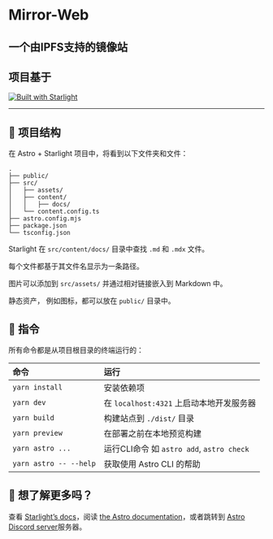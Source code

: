 # Mirror-Web

## 一个由IPFS支持的镜像站

## 项目基于

[![Built with Starlight](https://astro.badg.es/v2/built-with-starlight/tiny.svg)](https://starlight.astro.build)

---

## 🚀 项目结构

在 Astro + Starlight 项目中，将看到以下文件夹和文件：

```
.
├── public/
├── src/
│   ├── assets/
│   ├── content/
│   │   ├── docs/
│   └── content.config.ts
├── astro.config.mjs
├── package.json
└── tsconfig.json
```

Starlight 在 `src/content/docs/` 目录中查找 `.md` 和 `.mdx` 文件。

每个文件都基于其文件名显示为一条路径。


图片可以添加到 `src/assets/` 并通过相对链接嵌入到 Markdown 中。

静态资产， 例如图标，都可以放在 `public/` 目录中。

## 🧞 指令

所有命令都是从项目根目录的终端运行的：

| 命令                     | 运行                                   |
|:-----------------------|:-------------------------------------|
| `yarn install`         | 安装依赖项                                |
| `yarn dev`             | 在 `localhost:4321` 上启动本地开发服务器        |
| `yarn build`           | 构建站点到 `./dist/` 目录                   |
| `yarn preview`         | 在部署之前在本地预览构建                         |
| `yarn astro ...`       | 运行CLI命令 如 `astro add`, `astro check` |
| `yarn astro -- --help` | 获取使用 Astro CLI 的帮助                   |

## 👀 想了解更多吗？

查看 [Starlight’s docs](https://starlight.astro.build/)，阅读 [the Astro documentation](https://docs.astro.build)，或者跳转到 [Astro Discord server](https://astro.build/chat)服务器。
